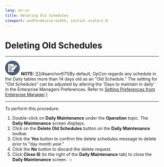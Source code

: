 ```yaml
---
lang: en-us
title: Deleting Old Schedules
viewport: width=device-width, initial-scale=1.0
---
```


# Deleting Old Schedules

  -------------------------------------------------------------------------------------------------------------------------------- ---------------------------------------------------------------------------------------------------------------------------------------------------------------------------------------------------------------------------------------------------------------------------------------------------------------------------------------------------------------------------------------------------------
  ![White pencil/paper icon on gray circular background](../../../Resources/Images/note-icon(48x48).png "Note icon")   **NOTE:** [[]{#aanchor671}By default, OpCon regards any schedule in the Daily tables more than 14 days old as an \"Old Schedule.\" The setting for \"Old Schedules\" can be adjusted by altering the \'Days to maintain in daily\' in the Enterprise Managers Preferences. Refer to [Setting Preferences from Enterprise Manager](Preferences-from-EM.md).]
  -------------------------------------------------------------------------------------------------------------------------------- ---------------------------------------------------------------------------------------------------------------------------------------------------------------------------------------------------------------------------------------------------------------------------------------------------------------------------------------------------------------------------------------------------------

To perform this procedure:

1.  Double-click on **Daily Maintenance** under the **Operation** topic.
    The **Daily Maintenance** screen displays.
2.  Click on the **Delete Old Schedules** button on the **Daily
    Maintenance** toolbar.
3.  Click the **Yes** button to confirm the delete schedules message to
    delete prior to \"day month year.\"
4.  Click the **No** button to discard the delete request.
5.  Click **Close ☒** (to the right of the **Daily Maintenance** tab) to
    close the **Daily Maintenance** screen.
:::

 

